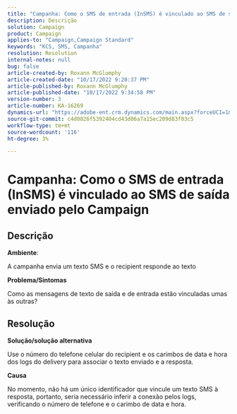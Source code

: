 ```yaml
---
title: "Campanha: Como o SMS de entrada (InSMS) é vinculado ao SMS de saída enviado pelo Campaign"
description: Descrição
solution: Campaign
product: Campaign
applies-to: "Campaign,Campaign Standard"
keywords: "KCS, SMS, Campanha"
resolution: Resolution
internal-notes: null
bug: false
article-created-by: Roxann McGlumphy
article-created-date: "10/17/2022 9:20:37 PM"
article-published-by: Roxann McGlumphy
article-published-date: "10/17/2022 9:34:58 PM"
version-number: 3
article-number: KA-16269
dynamics-url: "https://adobe-ent.crm.dynamics.com/main.aspx?forceUCI=1&pagetype=entityrecord&etn=knowledgearticle&id=18fa3e88-614e-ed11-bba2-00224808679b"
source-git-commit: c4d0826f5392404cd43d06a7a15ec209d83f03c5
workflow-type: tm+mt
source-wordcount: '116'
ht-degree: 3%

---
```


# Campanha: Como o SMS de entrada (InSMS) é vinculado ao SMS de saída enviado pelo Campaign

## Descrição


<b>Ambiente</b>:

A campanha envia um texto SMS e o recipient responde ao texto

<b>Problema/Sintomas</b>

Como as mensagens de texto de saída e de entrada estão vinculadas umas às outras?


## Resolução


<b>Solução/solução alternativa</b>

Use o número do telefone celular do recipient e os carimbos de data e hora dos logs do delivery para associar o texto enviado e a resposta.

<b>Causa</b>

No momento, não há um único identificador que vincule um texto SMS à resposta, portanto, seria necessário inferir a conexão pelos logs, verificando o número de telefone e o carimbo de data e hora.


